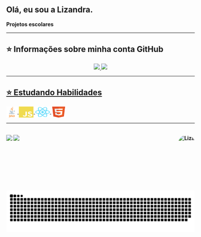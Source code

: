 ##  Olá, eu sou a <strong>Lizandra. 

 Projetos escolares

---

##  ⭐ Informações sobre minha conta GitHub
<div align="center">
  
  <a href="https://github.com/AlizzieDev">
  <img height="180em" src="https://github-readme-stats.vercel.app/api?username=AlizzieDev&theme=tokyonight"/>
  <img height="180em" src="https://github-readme-stats.vercel.app/api/top-langs/?username=AlizzieDev&hide=html&layout=compact&theme=tokyonight"/>

</div>

---
##  ⭐ Estudando Habilidades
  <img align="center" alt="Liza-Java" height="30" widht="40" src="https://raw.githubusercontent.com/github/explore/80688e429a7d4ef2fca1e82350fe8e3517d3494d/topics/java/java.png">
  <img align="center" alt="Liza-Js" height="30" width="40" src="https://raw.githubusercontent.com/devicons/devicon/master/icons/javascript/javascript-plain.svg">
  <img align="center" alt="Liza-React" height="30" width="40" src="https://raw.githubusercontent.com/devicons/devicon/master/icons/react/react-original.svg">
  <img align="center" alt="Liza-HTML" height="30" width="40" src="https://raw.githubusercontent.com/devicons/devicon/master/icons/html5/html5-original.svg">

---

<div style="display: inline_block"><br>
  <img align="right" alt="Liza" height="150" style="border-radius:50px;" src="https://m.media-amazon.com/images/S/aplus-media/vc/3bc48d82-b375-4f0c-8f88-deb0c35a4fd9.__CR0,0,300,300_PT0_SX300_V1___.jpg">
</div>

<div>
  <a href="https://instagram.com/alizzie_" target="_blank"><img src="https://img.shields.io/badge/-Instagram-%23E4405F?style=for-the- badge&logo=instagram&logoColor=white"></a>
  <a href = "mailto:lizandrapinheiro.costa@gmail.copm"><img src="https://img.shields.io/badge/-Gmail-%23333?style=for-the-badge&logo=gmail&logoColor=white"> </a>

  ![ Animação de cobra ](https://raw.githubusercontent.com/Platane/snk/output/github-contribution-grid-snake.svg)
 
</div>
